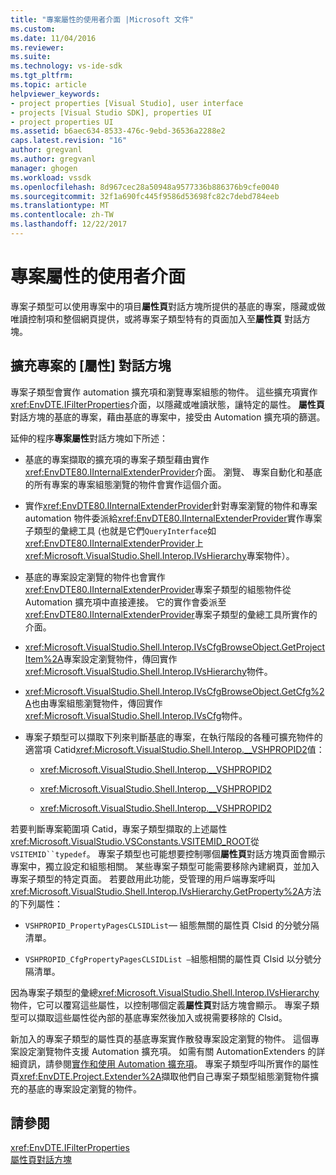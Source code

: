 ```yaml
---
title: "專案屬性的使用者介面 |Microsoft 文件"
ms.custom: 
ms.date: 11/04/2016
ms.reviewer: 
ms.suite: 
ms.technology: vs-ide-sdk
ms.tgt_pltfrm: 
ms.topic: article
helpviewer_keywords:
- project properties [Visual Studio], user interface
- projects [Visual Studio SDK], properties UI
- project properties UI
ms.assetid: b6aec634-8533-476c-9ebd-36536a2288e2
caps.latest.revision: "16"
author: gregvanl
ms.author: gregvanl
manager: ghogen
ms.workload: vssdk
ms.openlocfilehash: 8d967cec28a50948a9577336b886376b9cfe0040
ms.sourcegitcommit: 32f1a690fc445f9586d53698fc82c7debd784eeb
ms.translationtype: MT
ms.contentlocale: zh-TW
ms.lasthandoff: 12/22/2017
---
```

# <a name="project-property-user-interface"></a>專案屬性的使用者介面
專案子類型可以使用專案中的項目**屬性頁**對話方塊所提供的基底的專案，隱藏或做唯讀控制項和整個網頁提供，或將專案子類型特有的頁面加入至**屬性頁** 對話方塊。  
  
## <a name="extending-the-project-property-dialog-box"></a>擴充專案的 [屬性] 對話方塊  
 專案子類型會實作 automation 擴充項和瀏覽專案組態的物件。 這些擴充項實作<xref:EnvDTE.IFilterProperties>介面，以隱藏或唯讀狀態，讓特定的屬性。 **屬性頁**對話方塊的基底的專案，藉由基底的專案中，接受由 Automation 擴充項的篩選。  
  
 延伸的程序**專案屬性**對話方塊如下所述：  
  
-   基底的專案擷取的擴充項的專案子類型藉由實作<xref:EnvDTE80.IInternalExtenderProvider>介面。 瀏覽、 專案自動化和基底的所有專案的專案組態瀏覽的物件會實作這個介面。  
  
-   實作<xref:EnvDTE80.IInternalExtenderProvider>針對專案瀏覽的物件和專案 automation 物件委派給<xref:EnvDTE80.IInternalExtenderProvider>實作專案子類型的彙總工具 (也就是它們`QueryInterface`如<xref:EnvDTE80.IInternalExtenderProvider>上<xref:Microsoft.VisualStudio.Shell.Interop.IVsHierarchy>專案物件）。  
  
-   基底的專案設定瀏覽的物件也會實作<xref:EnvDTE80.IInternalExtenderProvider>專案子類型的組態物件從 Automation 擴充項中直接連接。 它的實作會委派至<xref:EnvDTE80.IInternalExtenderProvider>專案子類型的彙總工具所實作的介面。  
  
-   <xref:Microsoft.VisualStudio.Shell.Interop.IVsCfgBrowseObject.GetProjectItem%2A>專案設定瀏覽物件，傳回實作<xref:Microsoft.VisualStudio.Shell.Interop.IVsHierarchy>物件。  
  
-   <xref:Microsoft.VisualStudio.Shell.Interop.IVsCfgBrowseObject.GetCfg%2A>也由專案組態瀏覽物件，傳回實作<xref:Microsoft.VisualStudio.Shell.Interop.IVsCfg>物件。  
  
-   專案子類型可以擷取下列來判斷基底的專案，在執行階段的各種可擴充物件的適當項 Catid<xref:Microsoft.VisualStudio.Shell.Interop.__VSHPROPID2>值：  
  
    -   <xref:Microsoft.VisualStudio.Shell.Interop.__VSHPROPID2>  
  
    -   <xref:Microsoft.VisualStudio.Shell.Interop.__VSHPROPID2>  
  
    -   <xref:Microsoft.VisualStudio.Shell.Interop.__VSHPROPID2>  
  
 若要判斷專案範圍項 Catid，專案子類型擷取的上述屬性<xref:Microsoft.VisualStudio.VSConstants.VSITEMID_ROOT>從`VSITEMID``typedef`。 專案子類型也可能想要控制哪個**屬性頁**對話方塊頁面會顯示專案中，獨立設定和組態相關。 某些專案子類型可能需要移除內建網頁，並加入專案子類型的特定頁面。 若要啟用此功能，受管理的用戶端專案呼叫<xref:Microsoft.VisualStudio.Shell.Interop.IVsHierarchy.GetProperty%2A>方法的下列屬性：  
  
-   `VSHPROPID_PropertyPagesCLSIDList`— 組態無關的屬性頁 Clsid 的分號分隔清單。  
  
-   `VSHPROPID_CfgPropertyPagesCLSIDList —`組態相關的屬性頁 Clsid 以分號分隔清單。  
  
 因為專案子類型的彙總<xref:Microsoft.VisualStudio.Shell.Interop.IVsHierarchy>物件，它可以覆寫這些屬性，以控制哪個定義**屬性頁**對話方塊會顯示。 專案子類型可以擷取這些屬性從內部的基底專案然後加入或視需要移除的 Clsid。  
  
 新加入的專案子類型的屬性頁的基底專案實作散發專案設定瀏覽的物件。 這個專案設定瀏覽物件支援 Automation 擴充項。 如需有關 AutomationExtenders 的詳細資訊，請參閱[實作和使用 Automation 擴充項](http://msdn.microsoft.com/Library/0d5c218c-f412-4b28-ab0c-33a611f62356)。 專案子類型呼叫所實作的屬性頁<xref:EnvDTE.Project.Extender%2A>擷取他們自己專案子類型組態瀏覽物件擴充的基底的專案設定瀏覽的物件。  
  
## <a name="see-also"></a>請參閱  
 <xref:EnvDTE.IFilterProperties>   
 [屬性頁對話方塊](http://msdn.microsoft.com/en-us/4a3d34ac-ed03-45e8-ae60-a0e1aad300e4)
